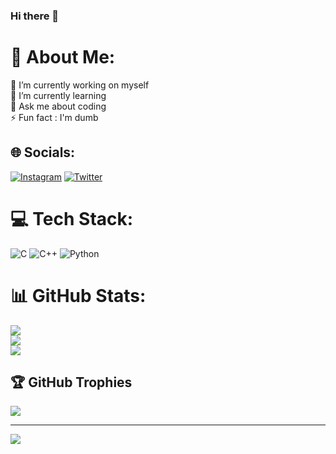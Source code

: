 ### Hi there 👋

# 💫 About Me:
🔭 I’m currently working on myself<br> 🌱 I’m currently learning<br>💬 Ask me about coding <br>⚡ Fun fact : I'm dumb


## 🌐 Socials:
[![Instagram](https://img.shields.io/badge/Instagram-%23E4405F.svg?logo=Instagram&logoColor=white)](https://instagram.com/yogendra_kaul) [![Twitter](https://img.shields.io/badge/Twitter-%231DA1F2.svg?logo=Twitter&logoColor=white)](https://twitter.com/YogendraKaul) 

# 💻 Tech Stack:
![C](https://img.shields.io/badge/c-%2300599C.svg?style=for-the-badge&logo=c&logoColor=white) ![C++](https://img.shields.io/badge/c++-%2300599C.svg?style=for-the-badge&logo=c%2B%2B&logoColor=white) ![Python](https://img.shields.io/badge/python-3670A0?style=for-the-badge&logo=python&logoColor=ffdd54)
# 📊 GitHub Stats:
![](https://github-readme-stats.vercel.app/api?username=Nekkoteen&theme=radical&hide_border=false&include_all_commits=true&count_private=true)<br/>
![](https://github-readme-streak-stats.herokuapp.com/?user=Nekkoteen&theme=radical&hide_border=false)<br/>
![](https://github-readme-stats.vercel.app/api/top-langs/?username=Nekkoteen&theme=radical&hide_border=false&include_all_commits=true&count_private=true&layout=compact)

## 🏆 GitHub Trophies
![](https://github-profile-trophy.vercel.app/?username=Nekkoteen&theme=radical&no-frame=false&no-bg=false&margin-w=4)

---
[![](https://visitcount.itsvg.in/api?id=Nekkoteen&icon=5&color=0)](https://visitcount.itsvg.in)

<!-- Proudly created with GPRM ( https://gprm.itsvg.in ) -->
